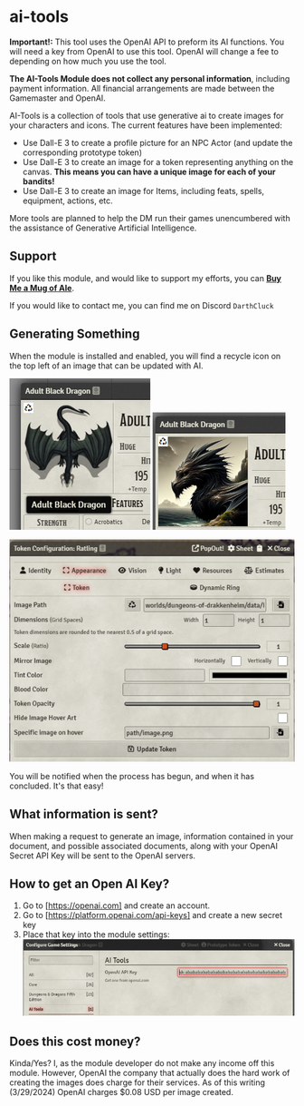 # ai-tools

**Important!:** This tool uses the OpenAI API to preform its AI functions. You will need a key from OpenAI to use this tool. OpenAI will change a fee to depending on how much you use the tool.

**The AI-Tools Module does not collect any personal information**, including payment information. All financial arrangements are made between the Gamemaster and OpenAI.
 
AI-Tools is a collection of tools that use generative ai to create images for your characters and icons. The current features have been implemented:
* Use Dall-E 3 to create a profile picture for an NPC Actor (and update the corresponding prototype token)
* Use Dall-E 3 to create an image for a token representing anything on the canvas. **This means you can have a unique image for each of your bandits!**
* Use Dall-E 3 to create an image for Items, including feats, spells, equipment, actions, etc.

More tools are planned to help the DM run their games unencumbered with the assistance of Generative Artificial Intelligence.

## Support
If you like this module, and would like to support my efforts, you can **[Buy Me a Mug of Ale](https://ko-fi.com/darthcluck)**.

If you would like to contact me, you can find me on Discord `DarthCluck`

## Generating Something

When the module is installed and enabled, you will find a recycle icon on the top left of an image that can be updated with AI.

![Screenshot 1](https://raw.githubusercontent.com/adougherty/ai-tools/main/.github/images/ss-abd-01.png) ![Screenshot 1](https://raw.githubusercontent.com/adougherty/ai-tools/main/.github/images/ss-abd-02.png)

![Screenshot 2](https://raw.githubusercontent.com/adougherty/ai-tools/main/.github/images/ss-tokenconfig-01.png)

You will be notified when the process has begun, and when it has concluded. It's that easy!

## What information is sent?
When making a request to generate an image, information contained in your document, and possible associated documents, along with your OpenAI Secret API Key will be sent to the OpenAI servers.

## How to get an Open AI Key?

1. Go to [https://openai.com] and create an account.
2. Go to [https://platform.openai.com/api-keys] and create a new secret key
3. Place that key into the module settings:
![Screenshot 3](https://raw.githubusercontent.com/adougherty/ai-tools/main/.github/images/ss-moduleconfig-01.png)

## Does this cost money?
Kinda/Yes? I, as the module developer do not make any income off this module. However, OpenAI the company that actually does the hard work of creating the images does charge for their services. As of this writing (3/29/2024) OpenAI charges $0.08 USD per image created.
